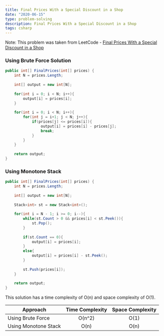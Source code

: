 ```yaml
---
title: Final Prices With a Special Discount in a Shop
date: "2020-06-15"
type: problem-solving
description: Final Prices With a Special Discount in a Shop
tags: csharp
---
```


Note: This problem was taken from LeetCode - [Final Prices With a Special Discount in a Shop](https://leetcode.com/problems/final-prices-with-a-special-discount-in-a-shop/)

### Using Brute Force Solution

```csharp
public int[] FinalPrices(int[] prices) {
	int N = prices.Length;
	
	int[] output = new int[N];
	
	for(int i = 0; i < N; i++){
		output[i] = prices[i];
	}
	
	for(int i = 0; i < N; i++){
		for(int j = i+1; j < N; j++){
			if(prices[j] <= prices[i]){
				output[i] = prices[i] - prices[j];
				break;
			}
		}
	}
	
	return output;
}
```

### Using Monotone Stack

```csharp
public int[] FinalPrices(int[] prices) {
	int N = prices.Length;
	
	int[] output = new int[N];
	
	Stack<int> st = new Stack<int>();
	
	for(int i = N - 1; i >= 0; i--){
		while(st.Count > 0 && prices[i] < st.Peek()){
			st.Pop();
		}
		
		if(st.Count == 0){
			output[i] = prices[i];
		}
		else{
			output[i] = prices[i] - st.Peek();
		}
		
		st.Push(prices[i]);
	}
	
	return output;
}
```

This solution has a time complexity of O(n) and space complexity of O(1).

| Approach | Time Complexity | Space Complexity |
| ------------- |:-------------:| :-----:|
| Using Brute Force | O(n^2) | O(1) |
| Using Monotone Stack | O(n) | O(n) |
